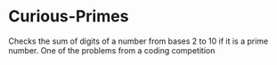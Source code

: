 # Curious-Primes
Checks the sum of digits of a number from bases 2 to 10 if it is a prime number.
One of the problems from a coding competition
